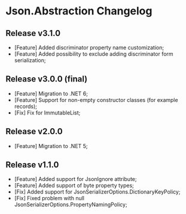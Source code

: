 # Json.Abstraction Changelog

## Release v3.1.0
- [Feature] Added discriminator property name customization;
- [Feature] Added possibility to exclude adding discriminator form serialization;

## Release v3.0.0 (final)
- [Feature] Migration to .NET 6;
- [Feature] Support for non-empty constructor classes (for example records);
- [Fix] Fix for ImmutableList;

## Release v2.0.0
- [Feature] Migration to .NET 5;

## Release v1.1.0
- [Feature] Added support for JsonIgnore attribute;
- [Feature] Added support of byte property types;
- [Fix] Added support for JsonSerializerOptions.DictionaryKeyPolicy;
- [Fix] Fixed problem with null JsonSerializerOptions.PropertyNamingPolicy;